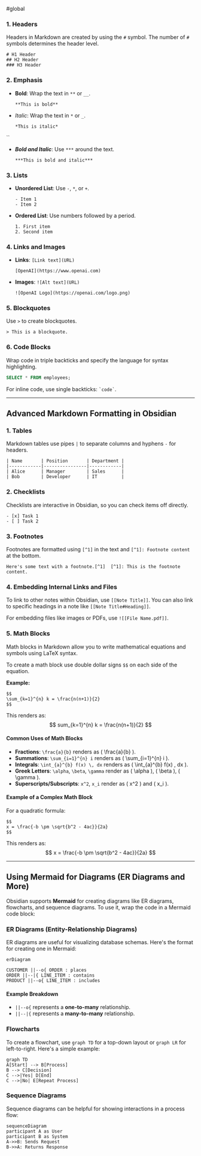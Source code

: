 #global
### 1. Headers
Headers in Markdown are created by using the `#` symbol. The number of `#` symbols determines the header level.

```
# H1 Header
## H2 Header
### H3 Header
```
### 2. Emphasis
- **Bold**: Wrap the text in `**` or `__`.
    ```
    **This is bold**
    ```

- _Italic_: Wrap the text in `*` or `_`.
    ```
    *This is italic*
``

- _**Bold and Italic**_: Use `***` around the text.
    ```
    ***This is bold and italic***
	```

### 3. Lists
- **Unordered List**: Use `-`, `*`, or `+`.
    ```
    - Item 1
    - Item 2
	```

- **Ordered List**: Use numbers followed by a period.
    ```
    1. First item
    2. Second item
	```

### 4. Links and Images
- **Links**: `[Link text](URL)`
    ```
    [OpenAI](https://www.openai.com)
	```

- **Images**: `![Alt text](URL)`
    ```
    ![OpenAI Logo](https://openai.com/logo.png)
	```

### 5. Blockquotes
Use `>` to create blockquotes.
```
> This is a blockquote.
```

### 6. Code Blocks
Wrap code in triple backticks and specify the language for syntax highlighting.
```sql
SELECT * FROM employees;
```

For inline code, use single backticks: `` `code` ``.

---

## Advanced Markdown Formatting in Obsidian

### 1. Tables
Markdown tables use pipes `|` to separate columns and hyphens `-` for headers.

```
| Name       | Position       | Department | 
|------------|----------------|------------| 
| Alice      | Manager        | Sales      | 
| Bob        | Developer      | IT         |
```

### 2. Checklists
Checklists are interactive in Obsidian, so you can check items off directly.

```
- [x] Task 1 
- [ ] Task 2
```

### 3. Footnotes
Footnotes are formatted using `[^1]` in the text and `[^1]: Footnote content` at the bottom.

```
Here's some text with a footnote.[^1]  [^1]: This is the footnote content.
```

### 4. Embedding Internal Links and Files
To link to other notes within Obsidian, use `[[Note Title]]`. You can also link to specific headings in a note like `[[Note Title#Heading]]`.

For embedding files like images or PDFs, use `![[File Name.pdf]]`.

### 5. Math Blocks
Math blocks in Markdown allow you to write mathematical equations and symbols using LaTeX syntax.

To create a math block use double dollar signs `$$` on each side of the equation. 

**Example:**

```
$$
\sum_{k=1}^{n} k = \frac{n(n+1)}{2}
$$
```

This renders as:
$$
sum_{k=1}^{n} k = \frac{n(n+1)}{2}
$$

#### Common Uses of Math Blocks
- **Fractions**: `\frac{a}{b}` renders as \( \frac{a}{b} \).
- **Summations**: `\sum_{i=1}^{n} i` renders as \( \sum_{i=1}^{n} i \).
- **Integrals**: `\int_{a}^{b} f(x) \, dx` renders as \( \int_{a}^{b} f(x) \, dx \).
- **Greek Letters**: `\alpha`, `\beta`, `\gamma` render as \( \alpha \), \( \beta \), \( \gamma \).
- **Superscripts/Subscripts**: `x^2`, `x_i` render as \( x^2 \) and \( x_i \).

#### Example of a Complex Math Block
For a quadratic formula:

```
$$
x = \frac{-b \pm \sqrt{b^2 - 4ac}}{2a}
$$
```

This renders as:
$$
x = \frac{-b \pm \sqrt{b^2 - 4ac}}{2a}
$$

---

## Using Mermaid for Diagrams (ER Diagrams and More)
Obsidian supports **Mermaid** for creating diagrams like ER diagrams, flowcharts, and sequence diagrams. To use it, wrap the code in a Mermaid code block:

### ER Diagrams (Entity-Relationship Diagrams)
ER diagrams are useful for visualizing database schemas. Here's the format for creating one in Mermaid:

```mermaid
erDiagram

CUSTOMER ||--o{ ORDER : places
ORDER ||--|{ LINE_ITEM : contains     
PRODUCT ||--o{ LINE_ITEM : includes 
```

#### Example Breakdown
- `||--o{` represents a **one-to-many** relationship.
- `||--|{` represents a **many-to-many** relationship.

### Flowcharts
To create a flowchart, use `graph TD` for a top-down layout or `graph LR` for left-to-right. Here's a simple example:

```mermaid
graph TD     
A[Start] --> B[Process]     
B --> C[Decision]     
C -->|Yes| D[End]     
C -->|No| E[Repeat Process] 
```
### Sequence Diagrams
Sequence diagrams can be helpful for showing interactions in a process flow:

```mermaid 
sequenceDiagram     
participant A as User     
participant B as System     
A->>B: Sends Request     
B->>A: Returns Response 
```